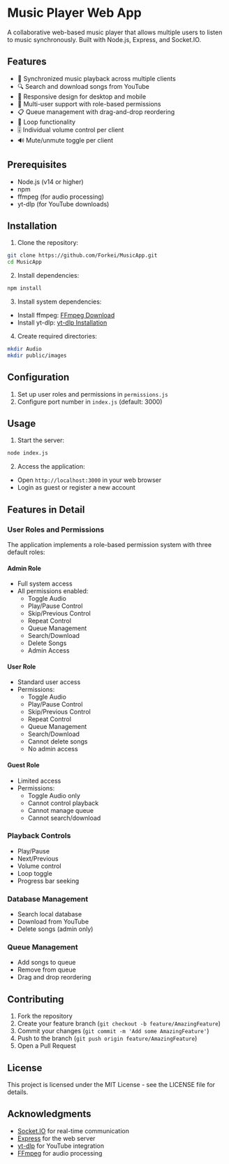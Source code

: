 # Music Player Web App

A collaborative web-based music player that allows multiple users to listen to music synchronously. Built with Node.js, Express, and Socket.IO.

## Features

- 🎵 Synchronized music playback across multiple clients
- 🔍 Search and download songs from YouTube
- 📱 Responsive design for desktop and mobile
- 👥 Multi-user support with role-based permissions
- 📋 Queue management with drag-and-drop reordering
- 🔄 Loop functionality
- 🎚️ Individual volume control per client
- 🔊 Mute/unmute toggle per client

## Prerequisites

- Node.js (v14 or higher)
- npm
- ffmpeg (for audio processing)
- yt-dlp (for YouTube downloads)

## Installation

1. Clone the repository:
```bash
git clone https://github.com/Forkei/MusicApp.git
cd MusicApp
```

2. Install dependencies:
```bash
npm install
```

3. Install system dependencies:
- Install ffmpeg: [FFmpeg Download](https://ffmpeg.org/download.html)
- Install yt-dlp: [yt-dlp Installation](https://github.com/yt-dlp/yt-dlp#installation)

4. Create required directories:
```bash
mkdir Audio
mkdir public/images
```

## Configuration

1. Set up user roles and permissions in `permissions.js`
2. Configure port number in `index.js` (default: 3000)

## Usage

1. Start the server:
```bash
node index.js
```

2. Access the application:
- Open `http://localhost:3000` in your web browser
- Login as guest or register a new account

## Features in Detail

### User Roles and Permissions

The application implements a role-based permission system with three default roles:

#### Admin Role
- Full system access
- All permissions enabled:
  - Toggle Audio
  - Play/Pause Control
  - Skip/Previous Control
  - Repeat Control
  - Queue Management
  - Search/Download
  - Delete Songs
  - Admin Access

#### User Role
- Standard user access
- Permissions:
  - Toggle Audio
  - Play/Pause Control
  - Skip/Previous Control
  - Repeat Control
  - Queue Management
  - Search/Download
  - Cannot delete songs
  - No admin access

#### Guest Role
- Limited access
- Permissions:
  - Toggle Audio only
  - Cannot control playback
  - Cannot manage queue
  - Cannot search/download

### Playback Controls
- Play/Pause
- Next/Previous
- Volume control
- Loop toggle
- Progress bar seeking

### Database Management
- Search local database
- Download from YouTube
- Delete songs (admin only)

### Queue Management
- Add songs to queue
- Remove from queue
- Drag and drop reordering

## Contributing

1. Fork the repository
2. Create your feature branch (`git checkout -b feature/AmazingFeature`)
3. Commit your changes (`git commit -m 'Add some AmazingFeature'`)
4. Push to the branch (`git push origin feature/AmazingFeature`)
5. Open a Pull Request

## License

This project is licensed under the MIT License - see the LICENSE file for details.

## Acknowledgments

- [Socket.IO](https://socket.io/) for real-time communication
- [Express](https://expressjs.com/) for the web server
- [yt-dlp](https://github.com/yt-dlp/yt-dlp) for YouTube integration
- [FFmpeg](https://ffmpeg.org/) for audio processing
